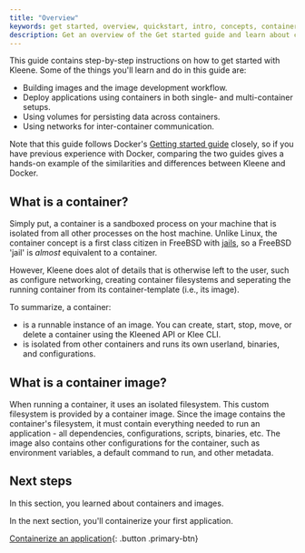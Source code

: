 ```yaml
---
title: "Overview"
keywords: get started, overview, quickstart, intro, concepts, containers, images
description: Get an overview of the Get started guide and learn about containers and images.
---
```


This guide contains step-by-step instructions on how to get started with Kleene. Some of the things you'll learn and do in this guide are:

- Building images and the image development workflow.
- Deploy applications using containers in both single- and multi-container setups.
- Using volumes for persisting data across containers.
- Using networks for inter-container communication.

Note that this guide follows Docker's [Getting started guide](https://docs.docker.com/get-started/) closely,
so if you have previous experience with Docker, comparing the two guides gives a
hands-on example of the similarities and differences between Kleene and Docker.

## What is a container?

Simply put, a container is a sandboxed process on your machine that is isolated
from all other processes on the host machine.
Unlike Linux, the container concept is a first class citizen in FreeBSD with [jails](https://docs.freebsd.org/en/books/handbook/jails/),
so a FreeBSD 'jail' is *almost* equivalent to a container.

However, Kleene does alot of details that is otherwise left to the user, such as
configure networking, creating container filesystems and seperating the running
container from its container-template (i.e., its image).

To summarize, a container:

- is a runnable instance of an image. You can create, start, stop, move, or delete a container using the Kleened API or Klee CLI.
- is isolated from other containers and runs its own userland, binaries, and configurations.

## What is a container image?

When running a container, it uses an isolated filesystem. This custom filesystem is provided by a container image.
Since the image contains the container's filesystem, it must contain everything needed to run an application - all dependencies, configurations, scripts, binaries, etc.
The image also contains other configurations for the container, such as environment variables, a default command to run, and other metadata.

## Next steps

In this section, you learned about containers and images.

In the next section, you'll containerize your first application.

[Containerize an application](02_our_app.md){: .button  .primary-btn}

